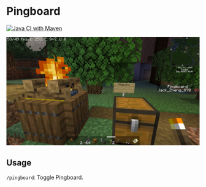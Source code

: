 # Pingboard

[![Java CI with Maven](https://github.com/jackzheng870/pingboard/actions/workflows/maven.yml/badge.svg)](https://github.com/jackzheng870/pingboard/actions/workflows/maven.yml)

![Pingboard screenshot](screenshot.png)

## Usage

`/pingboard`: Toggle Pingboard.
